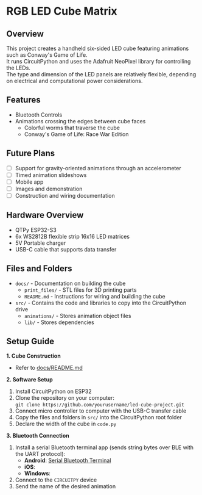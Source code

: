 # RGB LED Cube Matrix

## Overview
This project creates a handheld six-sided LED cube featuring animations such as Conway's Game of Life.  
It runs CircuitPython and uses the Adafruit NeoPixel library for controlling the LEDs.  
The type and dimension of the LED panels are relatively flexible, depending on electrical and computational power considerations.

## Features
- Bluetooth Controls
- Animations crossing the edges between cube faces
  - Colorful worms that traverse the cube
  - Conway's Game of Life: Race War Edition

## Future Plans
- [ ] Support for gravity-oriented animations through an accelerometer
- [ ] Timed animation slideshows
- [ ] Mobile app
- [ ] Images and demonstration
- [ ] Construction and wiring documentation

## Hardware Overview
- QTPy ESP32-S3
- 6x WS2812B flexible strip 16x16 LED matrices
- 5V Portable charger
- USB-C cable that supports data transfer

## Files and Folders
- `docs/` - Documentation on building the cube
  - `print_files/` - STL files for 3D printing parts
  - `README.md` - Instructions for wiring and building the cube
- `src/` - Contains the code and libraries to copy into the CircuitPython drive
  - `animations/` - Stores animation object files
  - `lib/` - Stores dependencies

## Setup Guide
**1. Cube Construction**  
- Refer to [docs/README.md](docs/README.md)

**2. Software Setup**
1. Install CircuitPython on ESP32
2. Clone the repository on your computer:  
   `git clone https://github.com/yourusername/led-cube-project.git`
3. Connect micro controller to computer with the USB-C transfer cable
4. Copy the files and folders in `src/` into the CircuitPython root folder
5. Declare the width of the cube in `code.py`

**3. Bluetooth Connection**
1. Install a serial Bluetooth terminal app (sends string bytes over BLE with the UART protocol):
   - **Android**: [Serial Bluetooth Terminal](https://play.google.com/store/apps/details?id=de.kai_morich.serial_bluetooth_terminal&hl=en_US)
   - **iOS**:
   - **Windows**: 
2. Connect to the `CIRCUITPY` device
3. Send the name of the desired animation